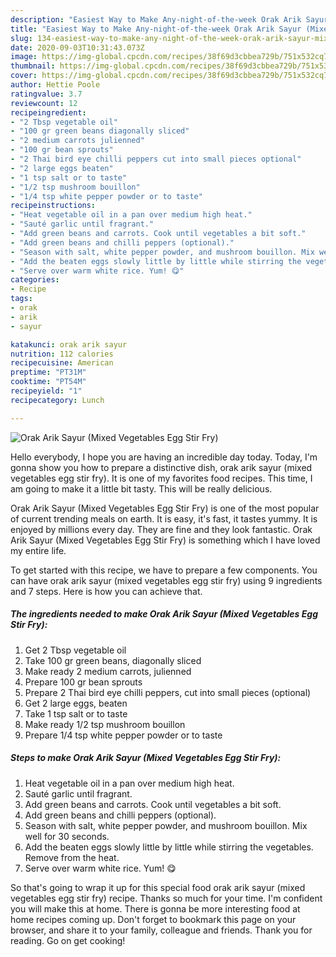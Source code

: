 ```yaml
---
description: "Easiest Way to Make Any-night-of-the-week Orak Arik Sayur (Mixed Vegetables Egg Stir Fry)"
title: "Easiest Way to Make Any-night-of-the-week Orak Arik Sayur (Mixed Vegetables Egg Stir Fry)"
slug: 134-easiest-way-to-make-any-night-of-the-week-orak-arik-sayur-mixed-vegetables-egg-stir-fry
date: 2020-09-03T10:31:43.073Z
image: https://img-global.cpcdn.com/recipes/38f69d3cbbea729b/751x532cq70/orak-arik-sayur-mixed-vegetables-egg-stir-fry-recipe-main-photo.jpg
thumbnail: https://img-global.cpcdn.com/recipes/38f69d3cbbea729b/751x532cq70/orak-arik-sayur-mixed-vegetables-egg-stir-fry-recipe-main-photo.jpg
cover: https://img-global.cpcdn.com/recipes/38f69d3cbbea729b/751x532cq70/orak-arik-sayur-mixed-vegetables-egg-stir-fry-recipe-main-photo.jpg
author: Hettie Poole
ratingvalue: 3.7
reviewcount: 12
recipeingredient:
- "2 Tbsp vegetable oil"
- "100 gr green beans diagonally sliced"
- "2 medium carrots julienned"
- "100 gr bean sprouts"
- "2 Thai bird eye chilli peppers cut into small pieces optional"
- "2 large eggs beaten"
- "1 tsp salt or to taste"
- "1/2 tsp mushroom bouillon"
- "1/4 tsp white pepper powder or to taste"
recipeinstructions:
- "Heat vegetable oil in a pan over medium high heat."
- "Sauté garlic until fragrant."
- "Add green beans and carrots. Cook until vegetables a bit soft."
- "Add green beans and chilli peppers (optional)."
- "Season with salt, white pepper powder, and mushroom bouillon. Mix well for 30 seconds."
- "Add the beaten eggs slowly little by little while stirring the vegetables. Remove from the heat."
- "Serve over warm white rice. Yum! 😋"
categories:
- Recipe
tags:
- orak
- arik
- sayur

katakunci: orak arik sayur 
nutrition: 112 calories
recipecuisine: American
preptime: "PT31M"
cooktime: "PT54M"
recipeyield: "1"
recipecategory: Lunch

---
```



![Orak Arik Sayur (Mixed Vegetables Egg Stir Fry)](https://img-global.cpcdn.com/recipes/38f69d3cbbea729b/751x532cq70/orak-arik-sayur-mixed-vegetables-egg-stir-fry-recipe-main-photo.jpg)

Hello everybody, I hope you are having an incredible day today. Today, I'm gonna show you how to prepare a distinctive dish, orak arik sayur (mixed vegetables egg stir fry). It is one of my favorites food recipes. This time, I am going to make it a little bit tasty. This will be really delicious.

Orak Arik Sayur (Mixed Vegetables Egg Stir Fry) is one of the most popular of current trending meals on earth. It is easy, it's fast, it tastes yummy. It is enjoyed by millions every day. They are fine and they look fantastic. Orak Arik Sayur (Mixed Vegetables Egg Stir Fry) is something which I have loved my entire life.




To get started with this recipe, we have to prepare a few components. You can have orak arik sayur (mixed vegetables egg stir fry) using 9 ingredients and 7 steps. Here is how you can achieve that.

<!--inarticleads1-->

##### The ingredients needed to make Orak Arik Sayur (Mixed Vegetables Egg Stir Fry):

1. Get 2 Tbsp vegetable oil
1. Take 100 gr green beans, diagonally sliced
1. Make ready 2 medium carrots, julienned
1. Prepare 100 gr bean sprouts
1. Prepare 2 Thai bird eye chilli peppers, cut into small pieces (optional)
1. Get 2 large eggs, beaten
1. Take 1 tsp salt or to taste
1. Make ready 1/2 tsp mushroom bouillon
1. Prepare 1/4 tsp white pepper powder or to taste




<!--inarticleads2-->

##### Steps to make Orak Arik Sayur (Mixed Vegetables Egg Stir Fry):

1. Heat vegetable oil in a pan over medium high heat.
1. Sauté garlic until fragrant.
1. Add green beans and carrots. Cook until vegetables a bit soft.
1. Add green beans and chilli peppers (optional).
1. Season with salt, white pepper powder, and mushroom bouillon. Mix well for 30 seconds.
1. Add the beaten eggs slowly little by little while stirring the vegetables. Remove from the heat.
1. Serve over warm white rice. Yum! 😋




So that's going to wrap it up for this special food orak arik sayur (mixed vegetables egg stir fry) recipe. Thanks so much for your time. I'm confident you will make this at home. There is gonna be more interesting food at home recipes coming up. Don't forget to bookmark this page on your browser, and share it to your family, colleague and friends. Thank you for reading. Go on get cooking!
